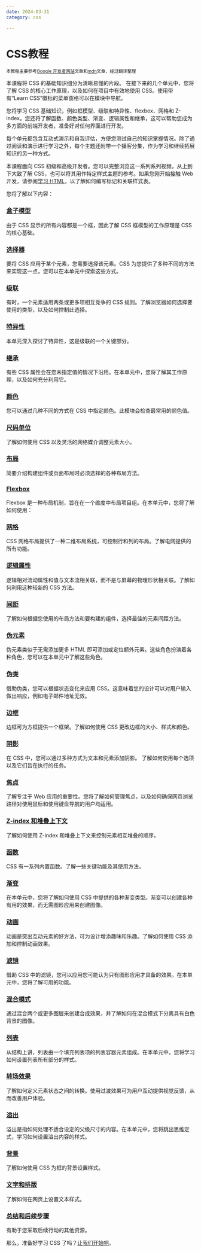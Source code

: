 ```yaml
---
date: 2024-03-31
category: css

---
```

# CSS教程
<small>本教程主要参考[Google 开发者网站](https://web.dev/)文章和[mdn](https://developer.mozilla.org/)文章，经过翻译整理</small>


本课程将 CSS 的基础知识细分为清晰易懂的片段。 在接下来的几个单元中，您将了解 CSS 的核心工作原理，以及如何在项目中有效地使用 CSS。使用带有“Learn CSS”徽标的菜单窗格可以在模块中导航。

您将学习 CSS 基础知识，例如框模型、级联和特异性、flexbox、网格和 Z-index。您还将了解函数、颜色类型、渐变、逻辑属性和继承，这可以帮助您成为多方面的前端开发者，准备好对任何界面进行开发。

每个单元都包含互动式演示和自我评估，方便您测试自己的知识掌握情况。除了通过阅读和演示进行学习之外，每个主题还附带一个播客分集，作为学习和继续拓展知识的另一种方式。

本课程面向 CSS 初级和高级开发者。您可以完整浏览这一系列系列视频，从上到下大致了解 CSS，也可以将其用作特定样式主题的参考。如果您刚开始接触 Web 开发，请参阅[学习 HTML](/web/html/)，以了解如何编写标记和关联样式表。

您将了解以下内容：

### [盒子模型](/web/css/box-model)

由于 CSS 显示的所有内容都是一个框，因此了解 CSS 框模型的工作原理是 CSS 的核心基础。

### [选择器](/web/css/selectors)

要将 CSS 应用于某个元素，您需要选择该元素。CSS 为您提供了多种不同的方法来实现这一点，您可以在本单元中探索这些方式。

### [级联](/web/css/the-cascade)

有时，一个元素适用两条或更多项相互竞争的 CSS 规则。了解浏览器如何选择要使用的类型，以及如何控制此选择。

### [特异性](/web/css/specificity)

本单元深入探讨了特异性，这是级联的一个关键部分。

### [继承](/web/css/inheritance)

有些 CSS 属性会在您未指定值的情况下沿用。在本单元中，您将了解其工作原理，以及如何充分利用它。

### [颜色](/web/css/color)

您可以通过几种不同的方式在 CSS 中指定颜色。此模块会检查最常用的颜色值。

### [尺码单位](/web/css/sizing)

了解如何使用 CSS 以及灵活的网络媒介调整元素大小。

### [布局](/web/css/layout)

简要介绍构建组件或页面布局时必须选择的各种布局方法。

### [Flexbox](/web/css/flexbox)

Flexbox 是一种布局机制，旨在在一个维度中布局项目组。在本单元中，您将了解如何使用：

### [网格](/web/css/grid)

CSS 网格布局提供了一种二维布局系统，可控制行和列的布局。了解电网提供的所有功能。

### [逻辑属性](/web/css/logical-properties)

逻辑相对流动属性和值与文本流相关联，而不是与屏幕的物理形状相关联。了解如何利用这种较新的 CSS 方法。

### [间距](/web/css/spacing)

了解如何根据您使用的布局方法和要构建的组件，选择最佳的元素间距方法。

### [伪元素](/web/css/pseudo-elements)

伪元素类似于无需添加更多 HTML 即可添加或定位额外元素。这些角色扮演着各种角色，您可以在本单元中了解这些角色。

### [伪类](/web/css/pseudo-classes)

借助伪类，您可以根据状态变化来应用 CSS。这意味着您的设计可以对用户输入做出响应，例如电子邮件地址无效。

### [边框](/web/css/borders)

边框可为方框提供一个框架。了解如何使用 CSS 更改边框的大小、样式和颜色。

### [阴影](/web/css/shadows)

在 CSS 中，您可以通过多种方式为文本和元素添加阴影。 了解如何使用每个选项以及它们旨在执行的任务。

### [焦点](/web/css/focus)

了解专注于 Web 应用的重要性。您将了解如何管理焦点，以及如何确保网页浏览路径对使用鼠标和使用键盘导航的用户均适用。

### [Z-index 和堆叠上下文](/web/css/z-index)

了解如何使用 Z-index 和堆叠上下文来控制元素相互堆叠的顺序。

### [函数](/web/css/functions)

CSS 有一系列内置函数。了解一些关键功能及其使用方法。

### [渐变](/web/css/gradients)

在本单元中，您将了解如何使用 CSS 中提供的各种渐变类型。渐变可以创建各种有用的效果，而无需图形应用来创建图像。

### [动画](/web/css/animations)

动画是突出互动元素的好方法，可为设计增添趣味和乐趣。了解如何使用 CSS 添加和控制动画效果。

### [滤镜](/web/css/filters)

借助 CSS 中的滤镜，您可以应用您可能认为只有图形应用才具备的效果。在本单元中，您将了解可用的功能。

### [混合模式](/web/css/blend-modes)

通过混合两个或更多图层来创建合成效果，并了解如何在混合模式下分离具有白色背景的图像。

### [列表](/web/css/lists)

从结构上讲，列表由一个填充列表项的列表容器元素组成。在本单元中，您将学习如何设置列表所有部分的样式。

### [转场效果](/web/css/transitions)

了解如何定义元素状态之间的转换。使用过渡效果可为用户互动提供视觉反馈，从而改善用户体验。

### [溢出](/web/css/overflow)

溢出是指如何处理不适合设定的父级尺寸的内容。在本单元中，您将跳出思维定式，学习如何设置溢出内容的样式。

### [背景](/web/css/backgrounds)

了解如何使用 CSS 为框的背景设置样式。

### [文字和排版](/web/css/typography)

了解如何在网页上设置文本样式。

### [总结和后续步骤](/web/css/conclusion)

有助于您采取后续行动的其他资源。

那么，准备好学习 CSS 了吗？[让我们开始吧](/web/css/box-model)。